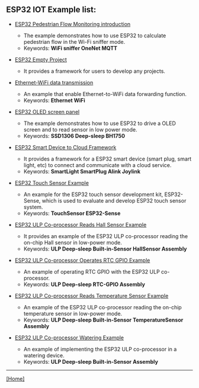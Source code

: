 
## ESP32 IOT Example list:
* [ESP32 Pedestrian Flow Monitoring introduction](./check_pedestrian_flow)
    - The example demonstrates how to use ESP32 to calculate pedestrian flow in the Wi-Fi sniffer mode. 
    - Keywords: __WiFi sniffer OneNet MQTT__

* [ESP32 Empty Project](./empty_project)
    - It provides a framework for users to develop any projects.


* [Ethernet-WiFi data transmission](./eth2wifi)
    - An example that enable Ethernet-to-WiFi data forwarding function. 
    - Keywords: __Ethernet WiFi__


* [ESP32 OLED screen panel](./oled_screen_module)
    - The example demonstrates how to use ESP32 to drive a OLED screen and to read sensor in low power mode. 
    - Keywords: __SSD1306 Deep-sleep BH1750__


* [ESP32 Smart Device to Cloud Framework](./smart_device)
    - It provides a framework for a ESP32 smart device (smart plug, smart light, etc) to connect and communicate with a cloud service.
    - Keywords: __SmartLight SmartPlug Alink Joylink__


* [ESP32 Touch Sensor Example](./touch_pad_evb)
    - An example for the ESP32 touch sensor development kit, ESP32-Sense, which is used to evaluate and develop ESP32 touch sensor system.
    - Keywords: __TouchSensor ESP32-Sense__


* [ESP32 ULP Co-processor Reads Hall Sensor Example](./ulp_examples/ulp_hall_sensor)
    - It provides an example of the ESP32 ULP co-processor reading the on-chip Hall sensor in low-power mode.
    - Keywords: __ULP Deep-sleep  Built-in-Sensor HallSensor Assembly__


* [ESP32 ULP Co-processor Operates RTC GPIO Example](./ulp_examples/ulp_rtc_gpio)
    - An example of operating RTC GPIO with the ESP32 ULP co-processor.
    - Keywords: __ULP Deep-sleep  RTC-GPIO Assembly__


* [ESP32 ULP Co-processor Reads Temperature Sensor Example](./ulp_examples/ulp_tsens)
    - An example of the ESP32 ULP co-processor reading the on-chip temperature sensor in low-power mode.
    - Keywords: __ULP Deep-sleep  Built-in-Sensor TemperatureSensor Assembly__



* [ESP32 ULP Co-processor Watering Example](./ulp_examples/ulp_watering_device)
    - An example of implementing the ESP32 ULP co-processor in a watering device.
    - Keywords: __ULP Deep-sleep  Built-in-Sensor Assembly__

---


[[Home]](../readme.md)